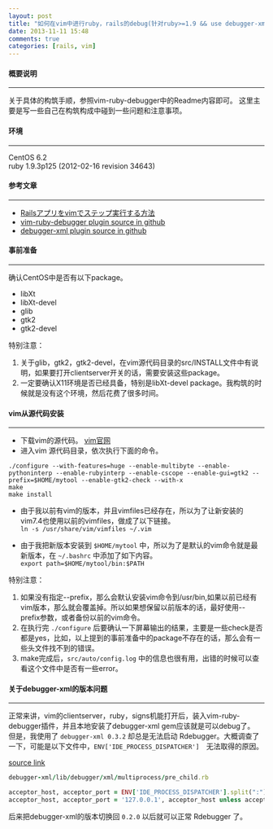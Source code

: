 ```yaml
---
layout: post
title: "如何在vim中进行ruby，rails的debug(针对ruby>=1.9 && use debugger-xml gem)"
date: 2013-11-11 15:48
comments: true
categories: [rails, vim]
---
```


#### 概要说明
----
关于具体的构筑手顺，参照vim-ruby-debugger中的Readme内容即可。
这里主要是写一些自己在构筑构成中碰到一些问题和注意事项。
<!-- more -->

#### 环境
----
CentOS 6.2  
ruby 1.9.3p125 (2012-02-16 revision 34643)

#### 参考文章
----
* [Railsアプリをvimでステップ実行する方法](http://nobyu.hatenadiary.jp/entry/20111204/1322982165)
* [vim-ruby-debugger plugin source in github](https://github.com/astashov/vim-ruby-debugger)
* [debugger-xml plugin source in github](https://github.com/astashov/debugger-xml)

#### 事前准备
----
确认CentOS中是否有以下package。  
* libXt  
* libXt-devel  
* glib  
* gtk2  
* gtk2-devel  

特别注意：  
1. 关于glib，gtk2，gtk2-devel，在vim源代码目录的src/INSTALL文件中有说明，如果要打开clientserver开关的话，需要安装这些package。  
2. 一定要确认X11环境是否已经具备，特别是libXt-devel package。我构筑的时候就是没有这个环境，然后花费了很多时间。

#### vim从源代码安装
----
* 下载vim的源代码。 [vim官网](http://www.vim.org/)
* 进入vim 源代码目录，依次执行下面的命令。

```
./configure --with-features=huge --enable-multibyte --enable-pythoninterp --enable-rubyinterp --enable-cscope --enable-gui=gtk2 --prefix=$HOME/mytool --enable-gtk2-check --with-x
make
make install
```

* 由于我以前有vim的版本，并且vimfiles已经存在，所以为了让新安装的vim7.4也使用以前的vimfiles，做成了以下链接。  
`ln -s /usr/share/vim/vimfiles ~/.vim`

* 由于我把新版本安装到 `$HOME/mytool` 中，所以为了是默认的vim命令就是最新版本，在 `~/.bashrc` 中添加了如下内容。  
`export path=$HOME/mytool/bin:$PATH`

特别注意：  
1. 如果没有指定--prefix，那么会默认安装vim命令到/usr/bin,如果以前已经有vim版本，那么就会覆盖掉。所以如果想保留以前版本的话，最好使用--prefix参数，或者备份以前的vim命令。  
2. 在执行完 `./configure` 后要确认一下屏幕输出的结果，主要是一些check是否都是yes，比如，以上提到的事前准备中的package不存在的话，那么会有一些头文件找不到的错误。  
3. make完成后，`src/auto/config.log` 中的信息也很有用，出错的时候可以查看这个文件中是否有一些error。

#### 关于debugger-xml的版本问题
----
正常来讲，vim的clientserver，ruby，signs机能打开后，装入vim-ruby-debugger插件，并且本地安装了debugger-xml gem应该就是可以debug了。  
但是，我使用了 `debugger-xml 0.3.2` 却总是无法启动 Rdebugger。大概调查了一下，可能是以下文件中，`ENV['IDE_PROCESS_DISPATCHER']`　无法取得的原因。  

[source link](https://github.com/astashov/debugger-xml/blob/master/lib/debugger/xml/multiprocess/pre_child.rb)

```ruby
debugger-xml/lib/debugger/xml/multiprocess/pre_child.rb

acceptor_host, acceptor_port = ENV['IDE_PROCESS_DISPATCHER'].split(":")
acceptor_host, acceptor_port = '127.0.0.1', acceptor_host unless acceptor_port
```
后来把debugger-xml的版本切换回 `0.2.0` 以后就可以正常 Rdebugger 了。
